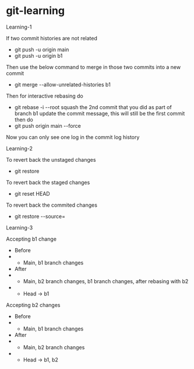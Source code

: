 # git-learning

Learning-1

If two commit histories are not related
- git push -u origin main
- git push -u origin b1

Then use the below command to merge in those two commits into a new commit
- git merge --allow-unrelated-histories b1

Then for interactive rebasing do
- git rebase -i --root
squash the 2nd commit that you did as part of branch b1
update the commit message, this will still be the first commit
then do 
- git push origin main --force

Now you can only see one log in the commit log history

Learning-2

To revert back the unstaged changes
- git restore <file-name>

To revert back the staged changes
- git reset HEAD <file-name>

To revert back the commited changes
- git restore --source=<commit-hash> <file-name>

Learning-3

Accepting b1 change
- Before
- - Main, b1 branch changes
- After
- - Main, b2 branch changes, b1 branch changes, after rebasing with b2
- - Head -> b1

Accepting b2 changes
- Before
- - Main, b1 branch changes
- After
- - Main, b2 branch changes
- - Head -> b1, b2